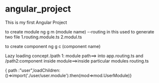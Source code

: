# angular_project
This is my first Angular Project

to create module
ng g m (module name) --routing
in this used to generate two file 1.routing.module.ts 2.modul.ts

to create component
ng g c (component name)


Lazy loading concept
/path 1: module path==> into app.routing.ts and /path2:component inside module==>inside particular modules routing.ts

  { path :"user",loadChildren:()=>import('./user/user.module').then(mod=>mod.UserModule)}